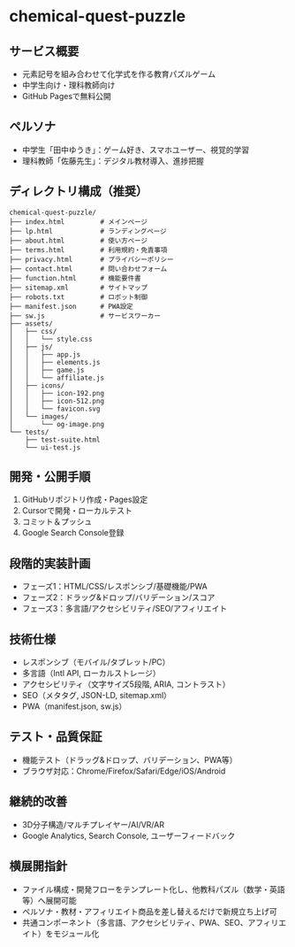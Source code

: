 # chemical-quest-puzzle

## サービス概要
- 元素記号を組み合わせて化学式を作る教育パズルゲーム
- 中学生向け・理科教師向け
- GitHub Pagesで無料公開

## ペルソナ
- 中学生「田中ゆうき」：ゲーム好き、スマホユーザー、視覚的学習
- 理科教師「佐藤先生」：デジタル教材導入、進捗把握

## ディレクトリ構成（推奨）
```
chemical-quest-puzzle/
├── index.html         # メインページ
├── lp.html            # ランディングページ
├── about.html         # 使い方ページ
├── terms.html         # 利用規約・免責事項
├── privacy.html       # プライバシーポリシー
├── contact.html       # 問い合わせフォーム
├── function.html      # 機能要件書
├── sitemap.xml        # サイトマップ
├── robots.txt         # ロボット制御
├── manifest.json      # PWA設定
├── sw.js              # サービスワーカー
├── assets/
│   ├── css/
│   │   └── style.css
│   ├── js/
│   │   ├── app.js
│   │   ├── elements.js
│   │   ├── game.js
│   │   └── affiliate.js
│   ├── icons/
│   │   ├── icon-192.png
│   │   ├── icon-512.png
│   │   └── favicon.svg
│   └── images/
│       └── og-image.png
└── tests/
    ├── test-suite.html
    └── ui-test.js
```

## 開発・公開手順
1. GitHubリポジトリ作成・Pages設定
2. Cursorで開発・ローカルテスト
3. コミット＆プッシュ
4. Google Search Console登録

## 段階的実装計画
- フェーズ1：HTML/CSS/レスポンシブ/基礎機能/PWA
- フェーズ2：ドラッグ&ドロップ/バリデーション/スコア
- フェーズ3：多言語/アクセシビリティ/SEO/アフィリエイト

## 技術仕様
- レスポンシブ（モバイル/タブレット/PC）
- 多言語（Intl API, ローカルストレージ）
- アクセシビリティ（文字サイズ5段階, ARIA, コントラスト）
- SEO（メタタグ, JSON-LD, sitemap.xml）
- PWA（manifest.json, sw.js）

## テスト・品質保証
- 機能テスト（ドラッグ&ドロップ、バリデーション、PWA等）
- ブラウザ対応：Chrome/Firefox/Safari/Edge/iOS/Android

## 継続的改善
- 3D分子構造/マルチプレイヤー/AI/VR/AR
- Google Analytics, Search Console, ユーザーフィードバック

## 横展開指針
- ファイル構成・開発フローをテンプレート化し、他教科パズル（数学・英語等）へ展開可能
- ペルソナ・教材・アフィリエイト商品を差し替えるだけで新規立ち上げ可
- 共通コンポーネント（多言語、アクセシビリティ、PWA、SEO、アフィリエイト）をモジュール化
